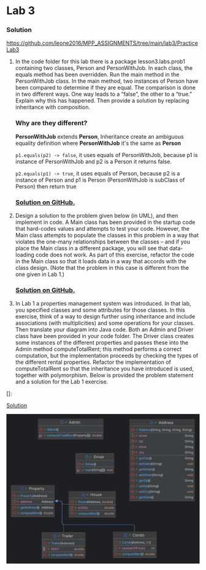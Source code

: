 # Lab 3

### Solution

https://github.com/leone2016/MPP_ASSIGNMENTS/tree/main/lab3/PracticeLab3

1. In the code folder for this lab there is a package lesson3.labs.prob1 containing two classes, Person and PersonWithJob. In each class, the equals method has been overridden. Run the main method in the PersonWithJob class. In the main method, two instances of Person have been compared to determine if they are equal. The comparison is done in two different ways. One way leads to a “false”, the other to a “true.” Explain why this has happened. Then provide a solution by replacing inheritance with composition. 

   

   ### Why  are they different?

   **PersonWithJob** extends **Person**, Inheritance create an ambiguous equality definition where **PersonWithJob** it's the same as **Person**

   `p1.equals(p2) -> false`, it uses equals of PersonWithJob, because p1 is instance of PersonWithJob and p2 is a Person it returns false.

   `p2.equals(p1) -> true`, it uses equals of Person, because p2 is a instance of Person and p1 is Person (PersonWithJob is subClass of Person) then return true

   ### [Solution on GitHub.](https://github.com/leone2016/MPP_ASSIGNMENTS/tree/main/lab3/PracticeLab3/src/prob1)

   

2. Design a solution to the problem given below (in UML), and then implement in code. A Main class has been provided in the startup code that hard-codes values and attempts to test your code. However, the Main class attempts to populate the classes in this problem in a way that violates the one-many relationships between the classes – and if you place the Main class in a different package, you will see that data-loading code does not work. As part of this exercise, refactor the code in the Main class so that it loads data in a way that accords with the class design. (Note that the problem in this case is different from the one given in Lab 1.) 

   ### [Solution on GitHub.](https://github.com/leone2016/MPP_ASSIGNMENTS/tree/main/lab3/PracticeLab3/src/prob2)

   

   

3.  In Lab 1 a properties management system was introduced. In that lab, you specified classes and some attributes for those classes. In this exercise, think of a way to design further using inheritance and include associations (with multiplicities) and some operations for your classes. Then translate your diagram into Java code. Both an Admin and Driver class have been provided in your code folder. The Driver class creates some instances of the different properties and passes these into the Admin method computeTotalRent; this method performs a correct computation, but the implementation proceeds by checking the types of the different rental properties. Refactor the implementation of computeTotalRent so that the inheritance you have introduced is used, together with polymorphism. Below is provided the problem statement and a solution for the Lab 1 exercise.

[]: 

[Solution](https://github.com/leone2016/MPP_ASSIGNMENTS/tree/main/lab3/PracticeLab3/src/prob2)

![](lab3_pre.png)
